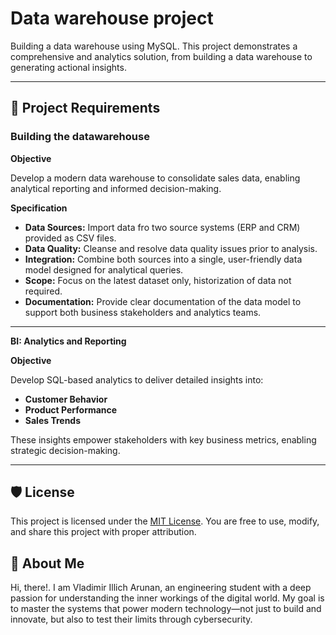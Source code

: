 # Data warehouse project
Building a data warehouse using MySQL. This project demonstrates a comprehensive and analytics solution, from building a data warehouse to generating actional insights.

______

## 🚀 Project Requirements
### Building the datawarehouse  
**Objective**  

Develop a modern data warehouse to consolidate sales data, enabling analytical reporting and informed decision-making.  

**Specification**  

* __Data Sources:__ Import data fro two source systems (ERP and CRM) provided as CSV files.  
* __Data Quality:__ Cleanse and resolve data quality issues prior to analysis.  
* __Integration:__ Combine both sources into a single, user-friendly data model designed for analytical queries.
* __Scope:__ Focus on the latest dataset only, historization of data not required.  
* __Documentation:__ Provide clear documentation of the data model to support both business stakeholders and analytics teams.

***

**BI: Analytics and Reporting**  

**Objective**  

Develop SQL-based analytics to deliver detailed insights into:  

* __Customer Behavior__  
* __Product Performance__  
* __Sales Trends__  

These insights empower stakeholders with key business metrics, enabling strategic decision-making.

***

## 🛡️ License

This project is licensed under the [MIT License](LICENSE). You are free to use, modify, and share this project with proper attribution.

## 🌟 About Me  

Hi, there!. I am Vladimir Illich Arunan, an engineering student with a deep passion for understanding the inner workings of the digital world. My goal is to master the systems that power modern technology—not just to build and innovate, but also to test their limits through cybersecurity.
